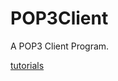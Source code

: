 # POP3Client

A POP3 Client Program.

[tutorials](https://blog.brickgao.com/2014/01/06/pop3-and-smpt-from-socket/)